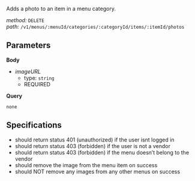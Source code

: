 Adds a photo to an item in a menu category.  
  
*method:* `DELETE`  
*path:* `/v1/menus/:menuId/categories/:categoryId/items/:itemId/photos`  
  
Parameters  
-----------  
  
**Body**  
  
- *imageURL*  
  - type: `string`  
  - REQUIRED  
  
**Query**  
  
`none`  
  
Specifications  
--------------  
  
- should return status 401 (unauthorized) if the user isnt logged in  
- should return status 403 (forbidden) if the user is not a vendor  
- should return status 403 (forbidden) if the menu doesn’t belong to the vendor  
- should remove the image from the menu item on success  
- should NOT remove any images from any other menus on success  
